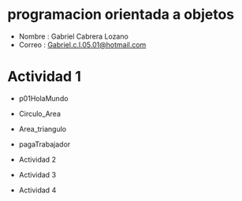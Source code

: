# programacion orientada a objetos

- Nombre : Gabriel Cabrera Lozano
- Correo : Gabriel.c.l.05.01@hotmail.com

 # Actividad 1 
 - p01HolaMundo
 - Circulo_Area
 - Area_triangulo
 - pagaTrabajador

- Actividad 2 

- Actividad 3 

- Actividad 4
